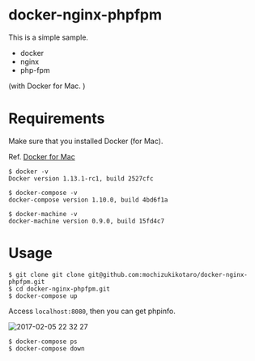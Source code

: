 # docker-nginx-phpfpm

This is a simple sample.

- docker
- nginx
- php-fpm

(with Docker for Mac. )

# Requirements

Make sure that you installed Docker (for Mac).

Ref. [Docker for Mac](https://docs.docker.com/docker-for-mac/)

```
$ docker -v
Docker version 1.13.1-rc1, build 2527cfc

$ docker-compose -v
docker-compose version 1.10.0, build 4bd6f1a

$ docker-machine -v
docker-machine version 0.9.0, build 15fd4c7
```

# Usage

```
$ git clone git clone git@github.com:mochizukikotaro/docker-nginx-phpfpm.git
$ cd docker-nginx-phpfpm.git
$ docker-compose up
```

Access `localhost:8080`, then you can get phpinfo. 


![2017-02-05 22 32 27](https://cloud.githubusercontent.com/assets/7911481/22626536/087ded2e-ebf3-11e6-8276-f31ac71ae05a.png)


```
$ docker-compose ps
$ docker-compose down
```
